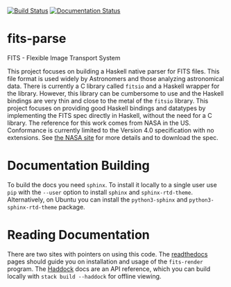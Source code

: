 [![Build Status](https://travis-ci.com/krakrjak/fits-parse.svg?branch=master)](https://travis-ci.com/krakrjak/fits-parse)
[![Documentation Status](https://readthedocs.org/projects/fits-parse/badge/?version=latest)](https://fits-parse.readthedocs.io/en/latest/?badge=latest)

# fits-parse

FITS - Flexible Image Transport System

This project focuses on building a Haskell native parser for FITS files. This file format is used widely by Astronomers and those analyzing astronomical data. There is currently a C library called `fitsio` and a Haskell wrapper for the library. However, this library can be cumbersome to use and the Haskell bindings are very thin and close to the metal of the `fitsio` library. This project focuses on providing good Haskell bindings and datatypes by implementing the FITS spec directly in Haskell, without the need for a C library. The reference for this work comes from NASA in the US. Conformance is currently limited to the Version 4.0 specification with no extensions. See [the NASA site](https://fits.gsfc.nasa.gov/fits_standard.html) for more details and to download the spec.

# Documentation Building

To build the docs you need `sphinx`. To install it locally to a single user use `pip` with the `--user` option to install `sphinx` and `sphinx-rtd-theme`. Alternatively, on Ubuntu you can install the `python3-sphinx` and `python3-sphinx-rtd-theme` package.

# Reading Documentation

There are two sites with pointers on using this code. The [readthedocs](https://fits-parse.readthedocs.org) pages should guide you on installation and usage of the `fits-render` program. The [Haddock](https://krakrjak.github.io/fits-parse/index.html) docs are an API reference, which you can build locally with `stack build --haddock` for offline viewing.
